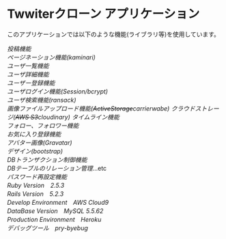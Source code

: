 # Twwiterクローン アプリケーション
このアプリケーションでは以下のような機能(ライブラリ等)を使用しています。  

*投稿機能*  
*ページネーション機能(kaminari)*  
*ユーザ一覧機能*  
*ユーザ詳細機能*  
*ユーザー登録機能*  
*ユーザログイン機能(Session/bcrypt)*  
*ユーザ検索機能(ransack)*  
*画像ファイルアップロード機能(~~ActiveStorage~~carrierwabe)*
*クラウドストレージ(~~AWS S3~~cloudinary)*
*タイムライン機能*  
*フォロー、フォロワー機能*  
*お気に入り登録機能*  
*アバター画像(Gravatar)*  
*デザイン(bootstrap)*  
*DBトランザクション制御機能*  
*DBテーブルのリレーション管理*...etc   
*パスワード再設定機能*  
*Ruby Version　2.5.3*  
*Rails Version　5.2.3*  
*Develop Environment　AWS Cloud9*  
*DataBase Version　MySQL 5.5.62*  
*Production Environment　Heroku*  
*デバッグツール　pry-byebug*  
